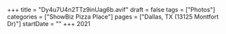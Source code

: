 +++
title = "Dy4u7U4n2TTz9inUag6b.avif"
draft = false
tags = ["Photos"]
categories = ["ShowBiz Pizza Place"]
pages = ["Dallas, TX (13125 Montfort Dr)"]
startDate = ""
+++
2021
